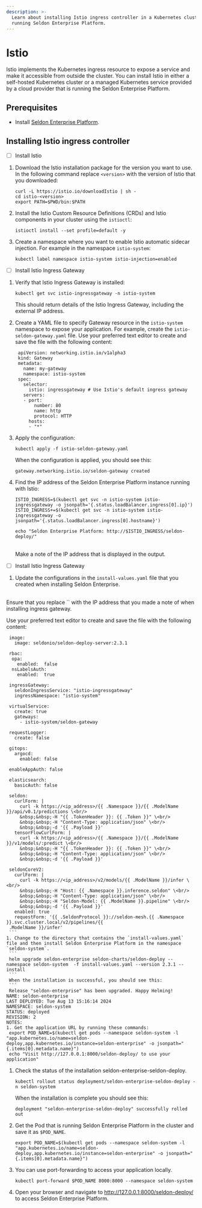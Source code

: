 ```yaml
---
description: >-
  Learn about installing Istio ingress controller in a Kubernetes cluster
  running Seldon Enterprise Platform.
---
```


# Istio

Istio implements the Kubernetes ingress resource to expose a service and make it accessible from outside the cluster. You can install Istio in either a self-hosted Kubernetes cluster or a managed Kubernetes service provided by a cloud provider that is running the Seldon Enterprise Platform.

## Prerequisites

* Install [Seldon Enterprise Platform](../seldon-enterprise-platform.md).

## Installing Istio ingress controller

* [ ] Install Istio

1. Download the Istio installation package for the version you want to use. In the following command replace `<version>` with the version of Istio that you downloaded:
    ```
    curl -L https://istio.io/downloadIstio | sh -
    cd istio-<version>
    export PATH=$PWD/bin:$PATH
    ```
1. Install the Istio Custom Resource Definitions (CRDs) and Istio components in your cluster using the `istioctl`:
    ```
    istioctl install --set profile=default -y
    ```
1. Create a namespace where you want to enable Istio automatic sidecar injection. For example in the namespace `istio-system`:
    ```
    kubectl label namespace istio-system istio-injection=enabled
    ```
* [ ] Install Istio Ingress Gateway

1. Verify that Istio Ingress Gateway is installed:
   ```
   kubectl get svc istio-ingressgateway -n istio-system
   ```
   This should return details of the Istio Ingress Gateway, including the external IP address.

1. Create a YAML file to specify Gateway resource in the `istio-system` namespace to expose your application. For example, create the `istio-seldon-gateway.yaml` file. Use your preferred text editor to create and save the file with the following content:
   ```
    apiVersion: networking.istio.io/v1alpha3
    kind: Gateway
    metadata:
      name: my-gateway
      namespace: istio-system
    spec:
      selector:
        istio: ingressgateway # Use Istio's default ingress gateway
      servers:
      - port:
          number: 80
          name: http
          protocol: HTTP
        hosts:
        - "*"
    ```
1. Apply the configuration:
   ```
   kubectl apply -f istio-seldon-gateway.yaml
   ```
   When the configuration is applied, you should see this:
   ```
   gateway.networking.istio.io/seldon-gateway created
   ```

1. Find the IP address of the Seldon Enterprise Platform instance running with Istio:
    ```
    ISTIO_INGRESS=$(kubectl get svc -n istio-system istio-ingressgateway -o jsonpath='{.status.loadBalancer.ingress[0].ip}')
    ISTIO_INGRESS+=$(kubectl get svc -n istio-system istio-ingressgateway -o jsonpath='{.status.loadBalancer.ingress[0].hostname}')

    echo "Seldon Enterprise Platform: http://$ISTIO_INGRESS/seldon-deploy/"

    ```
    <br>
    Make a note of the IP address that is displayed in the output.

* [ ] Install Istio Ingress Gateway 

1. Update the configurations in the `install-values.yaml` file that you created when installing Seldon Enterprise.
<br>
Ensure that you replace `<ip_address>` with the IP address that you made a note of when installing ingress gateway.

Use your preferred text editor to create and save the file with the following content:
   ```   
    image:
      image: seldonio/seldon-deploy-server:2.3.1

    rbac:
     opa:
       enabled:  false
     nsLabelsAuth:
       enabled:  true

    ingressGateway:
      seldonIngressService: "istio-ingressgateway"
      ingressNamespace: "istio-system"

    virtualService:
      create: true
      gateways:
        - istio-system/seldon-gateway
    
    requestLogger:
      create: false

    gitops:
      argocd:
        enabled: false

    enableAppAuth: false

    elasticsearch:
      basicAuth: false

    seldon:
      curlForm: |
        curl -k https://<ip_address>/{{ .Namespace }}/{{ .ModelName }}/api/v0.1/predictions \<br/>
        &nbsp;&nbsp;-H "{{ .TokenHeader }}: {{ .Token }}" \<br/>
        &nbsp;&nbsp;-H "Content-Type: application/json" \<br/>
        &nbsp;&nbsp;-d '{{ .Payload }}'
      tensorFlowCurlForm: |
        curl -k https://<ip_address>/{{ .Namespace }}/{{ .ModelName }}/v1/models/:predict \<br/>
        &nbsp;&nbsp;-H "{{ .TokenHeader }}: {{ .Token }}" \<br/>
        &nbsp;&nbsp;-H "Content-Type: application/json" \<br/>
        &nbsp;&nbsp;-d '{{ .Payload }}'

    seldonCoreV2:
      curlForm: |
        curl -k https://<ip_address>/v2/models/{{ .ModelName }}/infer \<br/>
        &nbsp;&nbsp;-H "Host: {{ .Namespace }}.inference.seldon" \<br/>
        &nbsp;&nbsp;-H "Content-Type: application/json" \<br/>
        &nbsp;&nbsp;-H "Seldon-Model: {{ .ModelName }}.pipeline" \<br/>
        &nbsp;&nbsp;-d '{{ .Payload }}'
      enabled: true
      requestForm: '{{ .SeldonProtocol }}://seldon-mesh.{{ .Namespace }}.svc.cluster.local/v2/pipelines/{{
    .ModelName }}/infer'
    ```
1. Change to the directory that contains the `install-values.yaml` file and then install Seldon Enterprise Platform in the namespace `seldon-system`.
    ```
    helm upgrade seldon-enterprise seldon-charts/seldon-deploy --namespace seldon-system  -f install-values.yaml --version 2.3.1 --install
    ```
    When the installation is successful, you should see this:
    ```
    Release "seldon-enterprise" has been upgraded. Happy Helming!
  NAME: seldon-enterprise
  LAST DEPLOYED: Tue Aug 13 15:16:14 2024
  NAMESPACE: seldon-system
  STATUS: deployed
  REVISION: 2
  NOTES:
  1. Get the application URL by running these commands:
    export POD_NAME=$(kubectl get pods --namespace seldon-system -l "app.kubernetes.io/name=seldon-deploy,app.kubernetes.io/instance=seldon-enterprise" -o jsonpath="{.items[0].metadata.name}")
    echo "Visit http://127.0.0.1:8000/seldon-deploy/ to use your application"
  ``` 
1. Check the status of the installation seldon-enterprise-seldon-deploy.
   ```
   kubectl rollout status deployment/seldon-enterprise-seldon-deploy -n seldon-system
   ```
   When the installation is complete you should see this:
   ```
   deployment "seldon-enterprise-seldon-deploy" successfully rolled out
   ```
1. Get the Pod that is running Seldon Enterprise Platform in the cluster and save it as `$POD_NAME`.
   ```
   export POD_NAME=$(kubectl get pods --namespace seldon-system -l "app.kubernetes.io/name=seldon-deploy,app.kubernetes.io/instance=seldon-enterprise" -o jsonpath="{.items[0].metadata.name}")
   ```
1. You can use port-forwarding to access your application locally.
   ```
   kubectl port-forward $POD_NAME 8000:8000 --namespace seldon-system
   ```
1. Open your browser and navigate to http://127.0.0.1:8000/seldon-deploy/ to access Seldon Enterprise Platform.  


